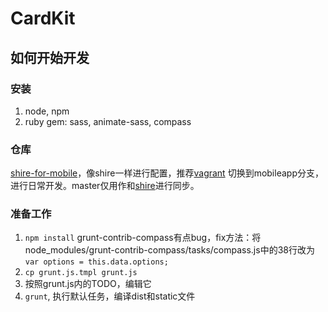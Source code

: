 
# CardKit

## 如何开始开发

### 安装
1. node, npm
2. ruby gem: sass, animate-sass, compass

### 仓库
[shire-for-mobile](http://code.dapps.douban.com/shire_for_mobile)，像shire一样进行配置，推荐[vagrant](http://dou.bz/siv)
切换到mobileapp分支，进行日常开发。master仅用作和[shire](http://svn.douban.com/svn/shire)进行同步。

### 准备工作
1. `npm install`
   grunt-contrib-compass有点bug，fix方法：将node_modules/grunt-contrib-compass/tasks/compass.js中的38行改为 `var options = this.data.options;`
2. `cp grunt.js.tmpl grunt.js`
3. 按照grunt.js内的TODO，编辑它
4. `grunt`, 执行默认任务，编译dist和static文件
